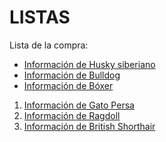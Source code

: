 # LISTAS
<!DOCTYPE html>
<html>
<head>
<title>Page Title</title>
</head>
<body>
<p>Lista de la compra:</p>
<ul>
<li><a href="https://es.wikipedia.org/wiki/Husky_siberiano">Información de Husky siberiano</a></li>
<li><a href="https://es.wikipedia.org/wiki/Bulldog">Información de Bulldog</a></li>
<li><a href="https://es.wikipedia.org/wiki/B%C3%B3xer">Información de Bóxer</a></li>
</ul>

<ol>
<li><a href="https://es.wikipedia.org/wiki/Gato_persa">Información de Gato Persa</a></li>
<li><a href="https://es.wikipedia.org/wiki/Ragdoll">Información de Ragdoll</a></li>
<li><a href="https://es.wikipedia.org/wiki/British_Shorthair">Información de British Shorthair</a></li>

</body>
</html>
